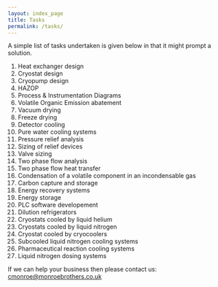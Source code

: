 ```yaml
---
layout: index_page
title: Tasks
permalink: /tasks/
---
```


A simple list of tasks undertaken is given below in that it might prompt a solution.

1.    Heat exchanger design
2.    Cryostat design
3.    Cryopump design
4.    HAZOP
5.    Process & Instrumentation Diagrams
6.    Volatile Organic Emission abatement
7.    Vacuum drying
8.    Freeze drying
9.    Detector cooling
10.   Pure water cooling systems
11.   Pressure relief analysis
12.   Sizing of relief devices
13.   Valve sizing
14.   Two phase flow analysis
15.   Two phase flow heat transfer
16.   Condensation of a volatile component in an incondensable gas
17.   Carbon capture and storage
18.   Energy recovery systems
19.   Energy storage
20.   PLC software developement
21.   Dilution refrigerators
22.   Cryostats cooled by liquid helium
23.   Cryostats cooled by liquid nitrogen
24.   Cryostat cooled by cryocoolers
25.   Subcooled liquid nitrogen cooling systems
26.   Pharmaceutical reaction cooling systems
27.   Liquid nitrogen dosing systems


If we can help your business then please contact us: [cmonroe@monroebrothers.co.uk](cmonroe@monroebrothers.co.uk)

